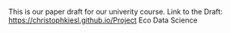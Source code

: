 This is our paper draft for our univerity course. Link to the Draft: https://christophkiesl.github.io/Project Eco Data Science 
